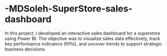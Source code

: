 # -MDSoleh-SuperStore-sales-dashboard
In this project, I developed an interactive sales dashboard for a superstore using Power BI. The objective was to visualize sales data effectively, track key performance indicators (KPIs), and uncover trends to support strategic business decisions.
